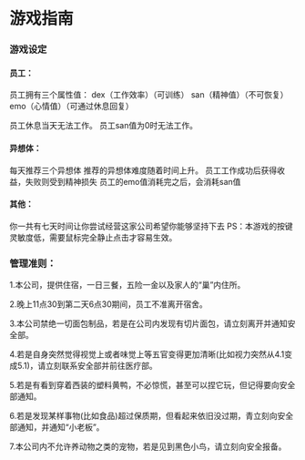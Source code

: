 # 游戏指南

### 游戏设定 
#### 员工：
员工拥有三个属性值：
dex（工作效率）（可训练）
san（精神值）（不可恢复）
emo（心情值）（可通过休息回复）

员工休息当天无法工作。
员工san值为0时无法工作。


#### 异想体：
每天推荐三个异想体
推荐的异想体难度随着时间上升。
员工工作成功后获得收益，失败则受到精神损失
员工的emo值消耗完之后，会消耗san值

#### 其他：
你一共有七天时间让你尝试经营这家公司希望你能够坚持下去
PS：本游戏的按键灵敏度低，需要鼠标完全静止点击才容易生效。

### 管理准则：
<p>1.本公司，提供住宿，一日三餐，五险一金以及家人的“巢”内住所。</p>
<p>2.晚上11点30到第二天6点30期间，员工不准离开宿舍。</p>
<p>3.本公司禁绝一切面包制品，若是在公司内发现有切片面包，请立刻离开并通知安全部。</p>
<p>4.若是自身突然觉得视觉上或者味觉上等五官变得更加清晰(比如视力突然从4.1变成5.1)，请立刻联系安全部并前往医疗部。</p>
<p>5.若是有看到穿着西装的塑料黄鸭，不必惊慌，甚至可以捏它玩，但记得要向安全部通知。</p>
<p>6.若是发现某样事物(比如食品)超过保质期，但看起来依旧没过期，青立刻向安全部通知，并通知“小老板”。</p>
<p>7.本公司内不允许养动物之类的宠物，若是见到黑色小鸟，请立刻向安全报备。</p>